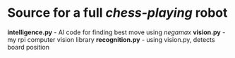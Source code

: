 # Source for a full *chess-playing* **robot**

**intelligence.py** - AI code for finding best move using *negamax*
**vision.py** 	    - my rpi computer vision library
**recognition.py**  - using vision.py, detects board position